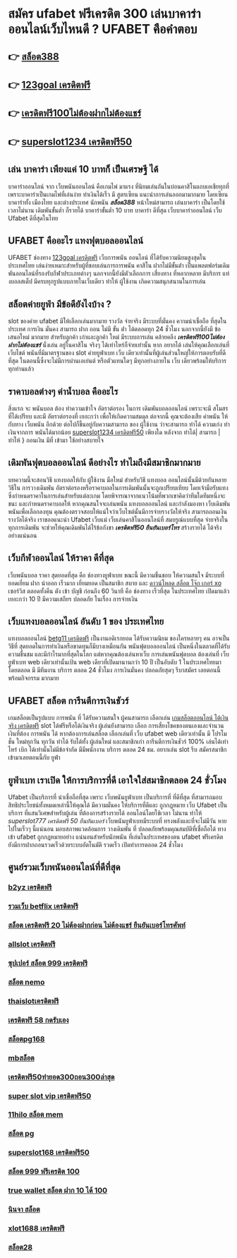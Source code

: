 # สมัคร ufabet ฟรีเครดิต 300 เล่นบาคาร่าออนไลน์เว็บไหนดี ? UFABET คือคำตอบ

## 👉 [สล็อต388](https://member.mabet.net/?action=login)
## 👉 [123goal เครดิตฟรี](https://mabet.net/register/)
## 👉 [เครดิตฟรี100ไม่ต้องฝากไม่ต้องแชร์](https://mabet.net/register/)
## 👉 [superslot1234 เครดิตฟรี50](https://mabet.net/)

## เล่น บาคาร่า เพียงแค่ 10 บาทก็ เป็นเศรษฐี ได้

บาคาร่าออนไลน์  จาก  เว็บพนันออนไลน์ คือเกมไพ่  มาแรง  ที่นิยมเล่นกันในบ่อนคาสิโนแถบเอเชียทุกที่  เพราะบาคาร่าเป็นเกมไพ่ที่เล่นง่าย ทำเงินได้เร็ว มี สูตรเซียน   แนะนำการเล่นออกมามากมาย โดยเซียนบาคาร่าทั้ง เมืองไทย และต่างประเทศ นักพนัน ***สล็อต388*** หน้าใหม่สามารถ เล่นบาคาร่า เป็นโดยใช้เวลาไม่นาน เดิมพันขั้นต่ำ ก็รวยได้ บาคาร่าขั้นต่ำ 10 บาท บาคาร่า ดีที่สุด เว็บบาคาร่าออนไลน์  เว็บ Ufabet  ดีที่สุดในไทย


## UFABET คืออะไร  แทงฟุตบอลออนไลน์


UFABET  ช่องทาง [123goal เครดิตฟรี](https://mabet.net/register/) เว็บการพนัน ออนไลน์  ที่ได้รับความนิยมสูงสุดในประเทศไทย เล่นง่ายเหมาะสำหรับผู้ที่ชอบเล่นการการพนัน  คาสิโน ฝากไม่มีขั้นต่ํา  เป็นแพลตฟอร์มเดิมพันออนไลน์ที่รองรับกีฬาประเภทต่างๆ นอกจากนี้ยังมีตัวเลือกการ เสี่ยงทาง ที่หลากหลาย มีบริการ   แท่งบอลสเต็ป  มีครบทุกรูปแบบภายในเว็บเดียว ทำให้ ผู้ใช้งาน เกิดความสนุกสนานในการเล่น


## สล็อตค่ายยูฟ่า มีข้อดียังไงบ้าง ?
 slot ของค่าย ufabet มีให้เลือกเล่นมากมาย  รางวัล  จ่ายจริง มีระบบที่มั่นคง  ความน่าเชื่อถือ ที่สุดในประเทศ การเงิน มั่นคง สามารถ  ฝาก ถอน ไม่มี ขั้น ต่ํา ได้ตลอดทุก 24 ชั่วโมง นอกจากนี้ยังมี ข้อเสนอใหม่ มากมาย สำหรับลูกค้า เก่าและลูกค้า ใหม่ มีระบบการเล่น  คล้ายคลึง  ***เครดิตฟรี100ไม่ต้องฝากไม่ต้องแชร์*** นั่งเล่น อยู่ในคาสิโน  จริงๆ ได้เท่าไหร่ก็จ่ายเท่านั้น หาก อยากได้ เล่นให้คุณเลือกเล่นที่เว็บไชต์ พนันที่มีมาตรฐานของ slot ค่ายยูฟ่าเบท  เว็บ เดียวเท่านั้นที่ผู้เล่นส่วนใหญ่ให้การตอบรับที่ดีที่สุด ในตอนนี้ซึ่งจะไม่มีการผ่านเอเย่นต์ หรือตัวแทนใดๆ มีทุกอย่างภายใน เว็บ เดียวพร้อมให้บริการทุกท่านแล้ว

## ราคาบอลต่างๆ ค่าน้ำบอล คืออะไร

 สิ่งแรก จะ พนันบอล ต้อง  ทำความเข้าใจ   อัตราต่อรอง ในการ เดิมพันบอลออนไลน์ เพราะจะมี สโมสร ที่ได้เปรียบ และมี อัตราต่อรองที่ เยอะกว่า เพื่อให้เกิดความสมดุล   ต่อจากนี้ คุณจะต้องเสีย  ค่าพนัน  ให้กับทาง  เว็บพนัน อีกด้วย ต่อไปก็ขึ้นอยู่กับความสามารถ  ของ ผู้ใช้งาน ว่าจะสามารถ ทำได้ ความเก่ง ทำเงินจากการ  พนันได้มากน้อย [superslot1234 เครดิตฟรี50](https://mabet.net/) เพียงใด หลังจาก  ทำได้| สามารถ | ทำให้ } ถอนเงิน   มีที่   เข้ามา ใช้อย่างสบายใจ

##  เดิมพันฟุตบอลออนไลน์ ดีอย่างไร  ทำไมถึงมีสมาชิกมากมาย

บทความนี้จะสอนวิธี  แทงบอลให้กับ ผู้ใช้งาน มือใหม่ สำหรับวิธี แทงบอล ออนไลน์นั้นมีด้วยกันหลายวิธีใน การวางเดิมพัน  อัตราต่อรองหรือราคาบอลในการเดิมพันนั้นจะถูกเปรียบเทียบ โดยเจ้ามือรับแทงซึ่งกำหนดราคาในการเล่นสำหรับแต่ละเกม โดยพิจารณาจากแนวโน้มที่พวกเขาคิดว่าทีมใดทีมหนึ่งจะชนะ และกำหนดราคาบอลให้ หากคุณสนใจจะเล่นพนัน แทงบอลออนไลน์ และกำลังมองหา เว็บเดิมพันพนันเพื่อเลือกลงทุน คุณต้องตรวจสอบให้แน่ใจว่าเว็บไซต์นั้นมีการจ่ายรางวัลให้จริง สามารถถอนเงินรางวัลได้จริง เราขออแนะนำ  Ufabet เว็บแม่  เว็บเล่นคาสิโนออนไลน์ที่ สมบรูณ์แบบที่สุด จ่ายจริงในทุกการเดิมพัน จะช่วยให้คุณเดิมพันได้ไร้ข้อกังขา  ***เครดิตฟรี50 ยืนยันเบอร์โทร*** สร้างรายได้ ได้จริงอย่างแน่นอน

##  เว็บกีฬาออนไลน์ ให้ราคา ดีที่สุด 

 เว็บพนันบอล  ราคา   สุดยอดที่สุด  คือ   ช่องทางยูฟ่าเบท   ขณะนี้   มีความชื่นชอบ ให้ความสนใจ  มีระบบที่ยอดเยี่ยม  ฝาก   นำออก  เร็วมาก   เยี่ยมยอด เป็นสมาชิก  สบาย และ  [ดาวน์โหลด สล็อต โจ๊ก เกอร์ xo](https://mabet.net/credit-free-100/) เซอร์วิส  ตลอดทั้งคืน  ตัง  เข้า  บัญชี   ก่อนถึง  60 วินาที  คือ   ช่องทาง  เร็วที่สุด  ในประเทศไทย  เปิดมาแล้ว  เยอะกว่า  10 ปี  มีความเสถียร ปลอดภัย ในเรื่อง  การจ่ายเงิน 

## เว็บแทงบอลออนไลน์ อันดับ 1 ของ ประเทศไทย 

 แทงบอลออนไลน์  [betg11 เครดิตฟรี](https://bio.link/tisawago) เป็นงานอดิเรกยอด ได้รับความนิยม ของใครหลายๆ คน อาจเป็นวิธีที่ สุดยอดในการทำเงินหรือขาดทุนก็มีบางเหมือนกัน พนันฟุตบอลออนไลน์   เป็นหนึ่งในตลาดที่ได้รับความชื่นชม และมีกำไรมากที่สุดในโลก แต่หากคุณต้องเล่นหาเว็บ การเล่นพนันฟุตบอล ต้องเล่นที่ เว็บ ยูฟ่าเบท   web เดียวเท่านั้นเป้น web เดียวที่เปิดมานานกว่า 10 ปี เป็นอับดับ 1 ในประเทศไทยมาโดยตลอด มี มีทีมงาน บริการ ตลอด 24 ชั่วโมง  การเงินมั่นคง ปลอดภัยสุดๆ รีบาสมัคร เลยตอนนี้พร้อมกิจกรรม  มากมาย 


## UFABET สล็อต  การีนตีการเงินชัวร์

 เกมสล็อตเป็นรูปแบบ การพนัน ที่  ได้รับความสนใจ ผู้คนสามารถ เลือกเล่น [เกมสล็อตออนไลน์ ได้เงินจริง เครดิตฟรี](https://mabet.net/pg-slot-credit-free/) slot ได้ฟรีหรือได้เงินจริง ผู้เล่นยังสามารถ เลือก การเสี่ยงโชคของตนเองและจำนวนเงินที่ต้อง การพนัน ได้ หากต้องการเล่นสล็อต เลือกเล่นที่ เว็บ   ufabet   web เดียวเท่านั้น มี โปรโมชั่น  ใหม่ทุกวัน ทุกวัน  ทำได้ รับได้ทั้ง ผู้เล่นใหม่ และสมาชิกเก่า การีนตีการเงินชัวร์ 100% เล่นได้เท่าไหร่ เบิก ได้เท่านั้นไม่มีข้อจำกัด มีมีพนักงาน บริการ ตลอด 24 ชม.   อยากเล่น slot รีบ สมัครสมาชิก เข้ามาเลยตอนนี้กับ  ยูฟ่า


##  ยูฟ่าเบท  เราเปิด ให้การบริการที่ดี เอาใจใส่สมาชิกตลอด 24 ชั่วโมง

Ufabet  เป็นบริการที่ น่าเชื่อถือที่สุด  เพราะ เว็บพนันยูฟ่าเบท เป็นบริการที่ ที่ดีที่สุด ที่สามารถมอบสิทธิประโยชน์ทั้งหมดเหล่านี้ให้คุณได้ มีความมั่นคง  ให้บริการที่ดีและ ถูกกฎหมาย เว็บ Ufabet เป็นบริการ ที่แสนวิเศษสำหรับผู้เล่น ที่ต้องการสร้างรายได้ ออนไลน์โดยใช้เวลา ไม่นาน ทำให้  *superslot777 เครดิตฟรี 50 ยืนยันเบอร์* เว็บพนันยูฟ่าเบทมีระบบที่ ทรงพลังและที่จะไม่มีวัน หายไปในเร็วๆ นี้แน่นอน มอบสภาพแวดล้อมการ วางเดิมพัน ที่ ปลอดภัยพร้อมคุณสมบัติที่เชื่อถือได้  ทางเข้า ufabet   ถูกกฎหมายอย่าง แน่นอนสำหรับนักพนัน ที่เล่นในประเทศของตน  ufabet ฟรีเครดิต ยังมีการฝากถอนรวดเร็วด้วยระบบอัตโนมัติ รวดเร็ว เปิดทำการตลอด 24 ชั่วโมง


## ศูนย์รวมเว็บพนันออนไลน์ที่ดีที่สุด

### [b2yz เครดิตฟรี](https://atom.io/themes/MABET.net%20สล็อตแจกโบนัส%20joker%20สล็อต%20888%20008%20สล็อต%20ฝาก%2020%20รับ%20100%20แตกหนัก)
### [รวมเว็บ betflix เครดิตฟรี](https://atom.io/themes/MABET.net%20สล็อตแจกโบนัส%20สล็อต777ฟรีเครดิต50%20008%20สล็อต%20ฝาก%2020%20รับ%20100%20แตกหนัก)
### [สล็อต เครดิตฟรี 20 ไม่ต้องฝากก่อน ไม่ต้องแชร์ ยืนยันเบอร์โทรศัพท์](https://atom.io/themes/MABET.net%20สล็อตแจกโบนัส%20สมัคร%20ufabet%20เว็บตรง%20ฝากถอน%20ไม่มีขั้นต่ํา%20008%20สล็อต%20ฝาก%2020%20รับ%20100%20แตกหนัก)
### [allslot เครดิตฟรี](https://atom.io/themes/MABET.net%20สล็อตแจกโบนัส%20fullslot%20เครดิตฟรี%2050%20ยืนยันเบอร์%20008%20สล็อต%20ฝาก%2020%20รับ%20100%20แตกหนัก)
### [ซุปเปอร์ สล็อต 999 เครดิตฟรี](https://atom.io/themes/MABET.net%20สล็อตแจกโบนัส%20สล็อต1688%20ทางเข้า%20008%20สล็อต%20ฝาก%2020%20รับ%20100%20แตกหนัก)
### [สล็อต nemo](https://atom.io/themes/MABET.net%20สล็อตแจกโบนัส%20ดาวน์โหลด%20โปรแกรม%20แฮก%20สล็อต%20pg%20ฟรี2021%20008%20สล็อต%20ฝาก%2020%20รับ%20100%20แตกหนัก)
### [thaislotเครดิตฟรี](https://atom.io/themes/MABET.net%20สล็อตแจกโบนัส%20up2uสล็อต%20008%20สล็อต%20ฝาก%2020%20รับ%20100%20แตกหนัก)
### [เครดิตฟรี 58 กดรับเอง](https://atom.io/themes/MABET.net%20สล็อตแจกโบนัส%20สมัคร%20ufabet%20ฝากถอน%20auto%20008%20สล็อต%20ฝาก%2020%20รับ%20100%20แตกหนัก)
### [สล็อตpg168](https://atom.io/themes/MABET.net%20สล็อตแจกโบนัส%20ae%20bet%20เครดิตฟรี%2050%20008%20สล็อต%20ฝาก%2020%20รับ%20100%20แตกหนัก)
### [mbสล็อต](https://atom.io/themes/MABET.net%20สล็อตแจกโบนัส%20เครดิตฟรี%2030%20ทำยอด%20300%20ถอน%20150%20008%20สล็อต%20ฝาก%2020%20รับ%20100%20แตกหนัก)
### [เครดิตฟรี50ทํายอด300ถอน300ล่าสุด](https://atom.io/themes/MABET.net%20สล็อตแจกโบนัส%20ซุปเปอร์%20สล็อต%20100%20008%20สล็อต%20ฝาก%2020%20รับ%20100%20แตกหนัก)
### [super slot vip เครดิตฟรี50](https://atom.io/themes/MABET.net%20สล็อตแจกโบนัส%20777%20jiliเครดิตฟรี%20008%20สล็อต%20ฝาก%2020%20รับ%20100%20แตกหนัก)
### [11hilo สล็อต mem](https://atom.io/themes/MABET.net%20สล็อตแจกโบนัส%20สล็อต%20918kiss%20เว็บตรงไม่ผ่านเอเย่นต์%20008%20สล็อต%20ฝาก%2020%20รับ%20100%20แตกหนัก)
### [สล็อต pg](https://atom.io/themes/MABET.net%20สล็อตแจกโบนัส%20สล็อต%20xo11%20008%20สล็อต%20ฝาก%2020%20รับ%20100%20แตกหนัก)
### [superslot168 เครดิตฟรี50](https://atom.io/themes/MABET.net%20สล็อตแจกโบนัส%20เครดิตฟรี%20กดรับ%20เอง300%20008%20สล็อต%20ฝาก%2020%20รับ%20100%20แตกหนัก)
### [สล็อต 999 ฟรีเครดิต 100](https://atom.io/themes/MABET.net%20สล็อตแจกโบนัส%20ทดลองเล่น%20สล็อต%20008%20สล็อต%20ฝาก%2020%20รับ%20100%20แตกหนัก)
### [true wallet สล็อต ฝาก 10 ได้ 100](https://atom.io/themes/MABET.net%20สล็อตแจกโบนัส%20เครดิตฟรี%20100%20ทำ%20เทิ%20ร์%20น.%201%20เท่า%20008%20สล็อต%20ฝาก%2020%20รับ%20100%20แตกหนัก)
### [นินจา สล็อต](https://atom.io/themes/MABET.net%20สล็อตแจกโบนัส%20สมัคร%20ufabet%20ฝากถอน%20ผ่าน%20วอเลท%20ไม่มี%20ขั้นต่ำ%20008%20สล็อต%20ฝาก%2020%20รับ%20100%20แตกหนัก)
### [xlot1688 เครดิตฟรี](https://atom.io/themes/MABET.net%20สล็อตแจกโบนัส%20สล็อต%20pg%20ฝาก-ถอน%20true%20wallet%20ไม่มี%20ขั้นต่ำ%20008%20สล็อต%20ฝาก%2020%20รับ%20100%20แตกหนัก)
### [สล็อต28](https://atom.io/themes/MABET.net%20สล็อตแจกโบนัส%20เครดิตฟรี%2050%20ทำ%20ยอด%20600%20ถอนได้%20300%20ล่าสุด%20008%20สล็อต%20ฝาก%2020%20รับ%20100%20แตกหนัก)